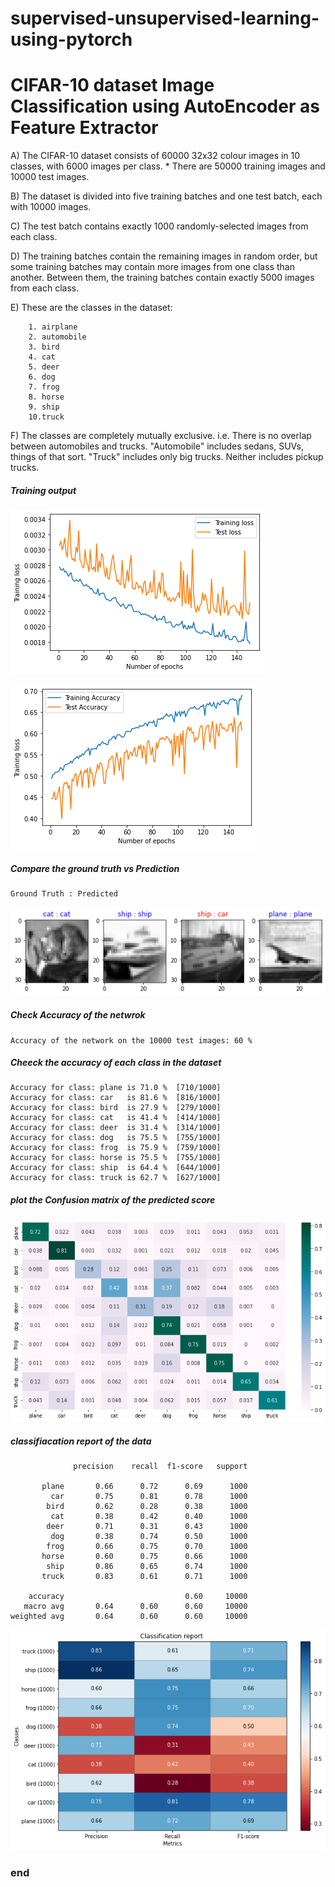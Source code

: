 # supervised-unsupervised-learning-using-pytorch
# CIFAR-10 dataset Image Classification using AutoEncoder as Feature Extractor

A) The CIFAR-10 dataset consists of 60000 32x32 colour images in 10 classes, with 6000 images per class. * There are 50000 training images and 10000 test images.

B)     The dataset is divided into five training batches and one test batch, each with 10000 images.

C)     The test batch contains exactly 1000 randomly-selected images from each class.

D)     The training batches contain the remaining images in random order, but some training batches may contain more images from one class than another. Between them, the training batches contain exactly 5000 images from each class.

E)     These are the classes in the dataset:

        1. airplane
        2. automobile
        3. bird
        4. cat
        5. deer
        6. dog
        7. frog
        8. horse
        9. ship
        10.truck

F) The classes are completely mutually exclusive. i.e. There is no overlap between automobiles and trucks. "Automobile" includes sedans, SUVs, things of that sort. "Truck" includes only big trucks. Neither includes pickup trucks.


##### Training output

    
![png](output_36_0.png)
    



    
![png](output_37_0.png)
    






##### Compare the ground truth vs Prediction




    Ground Truth : Predicted 



    
![png](output_45_1.png)
    


##### Check Accuracy of the netwrok



    Accuracy of the network on the 10000 test images: 60 %


##### Cheeck the accuracy of each class in the dataset



    Accuracy for class: plane is 71.0 %  [710/1000]
    Accuracy for class: car   is 81.6 %  [816/1000]
    Accuracy for class: bird  is 27.9 %  [279/1000]
    Accuracy for class: cat   is 41.4 %  [414/1000]
    Accuracy for class: deer  is 31.4 %  [314/1000]
    Accuracy for class: dog   is 75.5 %  [755/1000]
    Accuracy for class: frog  is 75.9 %  [759/1000]
    Accuracy for class: horse is 75.5 %  [755/1000]
    Accuracy for class: ship  is 64.4 %  [644/1000]
    Accuracy for class: truck is 62.7 %  [627/1000]


##### plot the Confusion matrix of the predicted score




    
![png](output_51_0.png)
    


##### classifiacation report of the data



                  precision    recall  f1-score   support
    
           plane       0.66      0.72      0.69      1000
             car       0.75      0.81      0.78      1000
            bird       0.62      0.28      0.38      1000
             cat       0.38      0.42      0.40      1000
            deer       0.71      0.31      0.43      1000
             dog       0.38      0.74      0.50      1000
            frog       0.66      0.75      0.70      1000
           horse       0.60      0.75      0.66      1000
            ship       0.86      0.65      0.74      1000
           truck       0.83      0.61      0.71      1000
    
        accuracy                           0.60     10000
       macro avg       0.64      0.60      0.60     10000
    weighted avg       0.64      0.60      0.60     10000
    





    
![png](output_56_1.png)
    

### end
